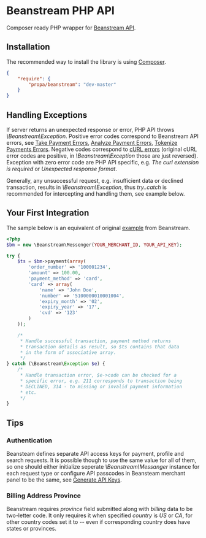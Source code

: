 Beanstream PHP API
==================

Composer ready PHP wrapper for [Beanstream API](http://developer.beanstream.com/documentation/).

## Installation

The recommended way to install the library is using [Composer](https://getcomposer.org).

```json
{
    "require": {
        "propa/beanstream": "dev-master"
    }
}
```

## Handling Exceptions

If server returns an unexpected response or error, PHP API throws *\Beanstream\Exception*.
Positive error codes correspond to Beanstream API errors, see
[Take Payment Errors](http://developer.beanstream.com/documentation/take-payments/errors/),
[Analyze Payment Errors](http://developer.beanstream.com/documentation/analyze-payments/errors/),
[Tokenize Payments Errors](http://developer.beanstream.com/documentation/tokenize-payments/errors/).
Negative codes correspond to [cURL errors](http://curl.haxx.se/libcurl/c/libcurl-errors.html)
(original cURL error codes are positive, in *\Beanstream\Exception* those are just reversed).
Exception with zero error code are PHP API specific, e.g. *The curl extension is required* or
*Unexpected response format*.

Generally, any unsuccessful request, e.g. insufficient data or declined transaction, results in *\Beanstream\Exception*,
thus *try..catch* is recommended for intercepting and handling them, see example below.

## Your First Integration

The sample below is an equivalent of original [example](http://developer.beanstream.com/documentation/your-first-integration/)
from Beanstream.

```php
<?php
$bm = new \Beanstream\Messenger(YOUR_MERCHANT_ID, YOUR_API_KEY);

try {
    $ts = $bm->payment(array(
        'order_number' => '100001234',
        'amount' => 100.00,
        'payment_method' => 'card',
        'card' => array(
            'name' => 'John Doe',
            'number' => '5100000010001004',
            'expiry_month' => '02',
            'expiry_year' => '17',
            'cvd' => '123'
        )
    ));

    /*
     * Handle successful transaction, payment method returns
     * transaction details as result, so $ts contains that data
     * in the form of associative array.
     */
} catch (\Beanstream\Exception $e) {
    /*
     * Handle transaction error, $e->code can be checked for a
     * specific error, e.g. 211 corresponds to transaction being
     * DECLINED, 314 - to missing or invalid payment information
     * etc.
     */
}
```

## Tips

### Authentication

Beansteam defines separate API access keys for payment, profile and search requests. It is possible though
to use the same value for all of them, so one should either initialize seperate *\Beanstream\Messanger* instance
for each request type or configure API passcodes in Beansteam merchant panel to be the same, see 
[Generate API Keys](https://developer.beanstream.com/docs/guides/merchant_quickstart/#2.-generate-api-keys-c7a8d316a97aa5ac0136c1b6de755512).

### Billing Address Province

Beanstream requires *province* field submitted along with *billing* data to be two-letter code. It only requires it when
specified *country* is *US* or *CA*, for other country codes set it to *--* even if corresponding country does have states
or provinces.
